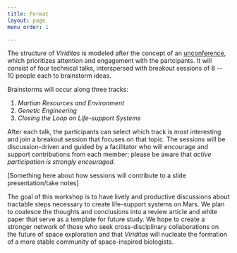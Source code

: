 ```yaml
---
title: Format
layout: page
menu_order: 1

---
```


The structure of _Viriditas_ is modeled after the concept of an
[unconference](http://journals.plos.org/ploscompbiol/article/file?id=10.1371/journal.pcbi.1003905&type=printable),
which prioritizes attention and engagement with the partcipants. It will consist of four technical
talks, interspersed with breakout sessions of 8 -- 10 people each to brainstorm ideas.

Brainstorms will occur along three tracks:
1. _Martian Resources and Environment_
2. _Genetic Engineering_ 
3. _Closing the Loop on Life-support Systems_

After each talk, the participants can select which track is most interesting and join a breakout
session that focuses on that topic. The sessions will be discussion-driven and guided by a
facilitator who will encourage and support contributions from each member; please be aware that
*active participation is strongly encouraged*.

[Something here about how sessions will contribute to a slide presentation/take notes]

The goal of this workshop is to have lively and productive discussions about tractable steps
necessary to create life-support systems on Mars. We plan to coalesce the thoughts and conclusions
into a review article and white paper that serve as a template for future study. We hope to create a
stronger network of those who seek cross-disciplinary collaborations on the future of space
exploration and that _Viriditas_ will nucleate the formation of a more stable community of
space-inspired biologists.
